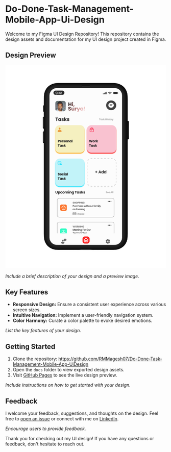# Do-Done-Task-Management-Mobile-App-Ui-Design

Welcome to my Figma UI Design Repository! This repository contains the design assets and documentation for my UI design project created in Figma.

## Design Preview

![Design Preview](Doc/Preview.png)

*Include a brief description of your design and a preview image.*

## Key Features

- **Responsive Design:** Ensure a consistent user experience across various screen sizes.
- **Intuitive Navigation:** Implement a user-friendly navigation system.
- **Color Harmony:** Curate a color palette to evoke desired emotions.

*List the key features of your design.*

## Getting Started

1. Clone the repository: https://github.com/RMMagesh07/Do-Done-Task-Management-Mobile-App-UiDesign
2. Open the `docs` folder to view exported design assets.
3. Visit [GitHub Pages](https://github.com/RMMagesh07/Do-Done-Task-Management-Mobile-App-UiDesign) to see the live design preview.

*Include instructions on how to get started with your design.*

## Feedback

I welcome your feedback, suggestions, and thoughts on the design. Feel free to [open an issue](https://github.com/yourusername/your-repository/issues) or connect with me on [LinkedIn](https://www.linkedin.com/in/rm-magesh-575293255/).

*Encourage users to provide feedback.*

Thank you for checking out my UI design! If you have any questions or feedback, don't hesitate to reach out.
